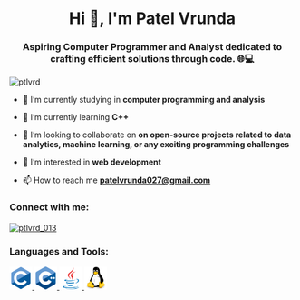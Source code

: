 <h1 align="center">Hi 👋, I'm Patel Vrunda</h1>
<h3 align="center">Aspiring Computer Programmer and Analyst dedicated to crafting efficient solutions through code. 🌐💻</h3>

<p align="left"> <img src="https://komarev.com/ghpvc/?username=ptlvrd&label=Profile%20views&color=0e75b6&style=flat" alt="ptlvrd" /> </p>

- 🔭 I’m currently studying in **computer programming and analysis**

- 🌱 I’m currently learning **C++**

- 👯 I’m looking to collaborate on **on open-source projects related to data analytics, machine learning, or any exciting programming challenges**

- 🤝 I’m interested in **web development**

- 📫 How to reach me **patelvrunda027@gmail.com**

<h3 align="left">Connect with me:</h3>
<p align="left">
<a href="https://instagram.com/ptlvrd_013" target="blank"><img align="center" src="https://raw.githubusercontent.com/rahuldkjain/github-profile-readme-generator/master/src/images/icons/Social/instagram.svg" alt="ptlvrd_013" height="30" width="40" /></a>
</p>

<h3 align="left">Languages and Tools:</h3>
<p align="left"> <a href="https://www.cprogramming.com/" target="_blank" rel="noreferrer"> <img src="https://raw.githubusercontent.com/devicons/devicon/master/icons/c/c-original.svg" alt="c" width="40" height="40"/> </a> <a href="https://www.w3schools.com/cpp/" target="_blank" rel="noreferrer"> <img src="https://raw.githubusercontent.com/devicons/devicon/master/icons/cplusplus/cplusplus-original.svg" alt="cplusplus" width="40" height="40"/> </a> <a href="https://www.java.com" target="_blank" rel="noreferrer"> <img src="https://raw.githubusercontent.com/devicons/devicon/master/icons/java/java-original.svg" alt="java" width="40" height="40"/> </a> <a href="https://www.linux.org/" target="_blank" rel="noreferrer"> <img src="https://raw.githubusercontent.com/devicons/devicon/master/icons/linux/linux-original.svg" alt="linux" width="40" height="40"/> </a> </p>
